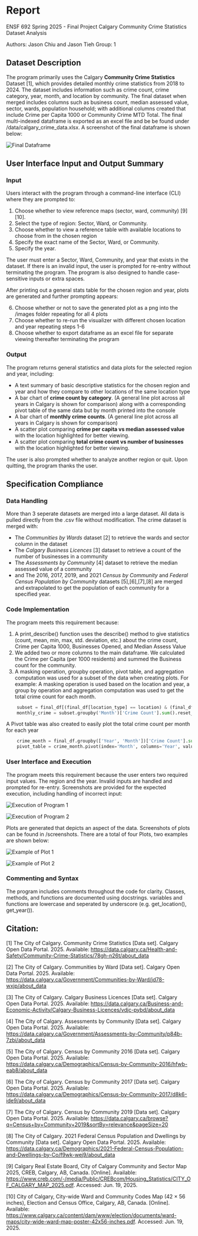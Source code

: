 # Report

ENSF 692 Spring 2025 - Final Project
Calgary Community Crime Statistics Dataset Analysis

Authors: Jason Chiu and Jason Tieh
Group: 1

## Dataset Description

The program primarily uses the Calgary **Community Crime Statistics** Dataset [1], which provides detailed monthly crime statistics from 2018 to 2024. The dataset includes information such as crime count, crime category, year, month, and location by community. The final dataset when merged includes columns such as business count, median assessed value, sector, wards, population household; with additional columns created that include Crime per Capita 1000 or Community Crime MTD Total. The final multi-indexed dataframe is exported as an excel file and be be found under /data/calgary_crime_data.xlsx. A screenshot of the final dataframe is shown below:

![Final Dataframe](screenshots/excel_output.png)


## User Interface Input and Output Summary

### Input

Users interact with the program through a command-line interface (CLI) where they are prompted to:

1. Choose whether to view reference maps (sector, ward, community) [9][10].
2. Select the type of region: Sector, Ward, or Community.
3. Choose whether to view a reference table with available locations to choose from in the chosen region
4. Specify the exact name of the Sector, Ward, or Community.
5. Specify the year.

The user must enter a Sector, Ward, Community, and year that exists in the dataset. If there is an invalid input, the user is prompted for re-entry without terminating the program. The program is also designed to handle case-sensitive inputs or extra spaces. 

After printing out a general stats table for the chosen region and year, plots are generated and further prompting appears:

6. Choose whether or not to save the generated plot as a png into the /images folder repeating for all 4 plots
7. Choose whether to re-run the visualizer with different chosen location and year repeating steps 1-6
8. Choose whether to export dataframe as an excel file for separate viewing thereafter terminating the program

### Output

The program returns general statistics and data plots for the selected region and year, including:

- A text summary of basic descriptive statistics for the chosen region and year and how they compare to other locations
of the same location type 
- A bar chart of **crime count by category**. (A general line plot across all years in Calgary is shown for comparison)
along with a corresponding pivot table of the same data but by month printed into the console
- A bar chart of **monthly crime counts**. (A general line plot across all years in Calgary is shown for comparison)
- A scatter plot comparing **crime per capita vs median assessed value** with the location highlighted for better viewing.
- A scatter plot comparing **total crime count vs number of businesses** with the location highlighted for better viewing.

The user is also prompted whether to analyze another region or quit. Upon quitting, the program thanks the user.

## Specification Compliance

### Data Handling
More than 3 seperate datasets are merged into a large dataset. All data is pulled directly from the .csv file without modification. The crime dataset is merged with:
- The *Communities by Wards* dataset [2] to retrieve the wards and sector column in the dataset
- The *Calgary Business Licences* [3] dataset to retrieve a count of the number of businesses in a community
- The *Assessments by Community* [4] dataset to retrieve the median assessed value of a community
- and The 2016, 2017, 2019, and 2021 *Census by Community* and *Federal Census Population by Community* datasets [5],[6],[7],[8] are merged and extrapolated to get the population of each community for a specified year.


### Code Implementation
The program meets this requirement because:
1. A print_describe() function uses the describe() method to give statistics (count, mean, min, max, std. deviation, etc.) about the crime count, Crime per Capita 1000, Businesses Opened, and Median Assess Value
2. We added two or more columns to the main dataframe. We calculated the Crime per Capita (per 1000 residents) and summed the Business count for the community. 
3. A masking operation, groupby operation, pivot table, and aggregation computation was used for a subset of the data when creating plots. For example: A masking operation is used based on the location and year, a group by operation and aggregation computation was used to get the total crime count for each month.

```python
    subset = final_df[(final_df[location_type] == location) & (final_df['Year'] == year)]
    monthly_crime = subset.groupby('Month')['Crime Count'].sum().reset_index()
```
A Pivot table was also created to easily plot the total crime count per month for each year
```python
    crime_month = final_df.groupby(['Year', 'Month'])['Crime Count'].sum().reset_index()
    pivot_table = crime_month.pivot(index='Month', columns='Year', values='Crime Count')
```
### User Interface and Execution
The program meets this requirement because the user enters two required input values. The region and the year. Invalid inputs are handled and prompted for re-entry. Screenshots are provided for the expected execution, including handling of incorrect input:

![Execution of Program 1](screenshots/main_output1.png)

![Execution of Program 2](screenshots/main_output2.png)

Plots are generated that depicts an aspect of the data. Screenshots of plots can be found in /screenshots. There are a total of four Plots, two examples are shown below:

![Example of Plot 1](screenshots/plot1.png)

![Example of Plot 2](screenshots/plot2.png)

### Commenting and Syntax
The program includes comments throughout the code for clarity. Classes, methods, and functions are documented using docstrings.  variables and functions are lowercase and seperated by underscore (e.g. get_location(), get_year()).


## Citation:  

[1] The City of Calgary. Community Crime Statistics [Data set]. Calgary Open Data Portal. 2025.
Available: https://data.calgary.ca/Health-and-Safety/Community-Crime-Statistics/78gh-n26t/about_data

[2] The City of Calgary. Communities by Ward [Data set]. Calgary Open Data Portal. 2025.
Available: https://data.calgary.ca/Government/Communities-by-Ward/jd78-wxjp/about_data

[3] The City of Calgary. Calgary Business Licences [Data set]. Calgary Open Data Portal. 2025.
Available: https://data.calgary.ca/Business-and-Economic-Activity/Calgary-Business-Licences/vdjc-pybd/about_data

[4] The City of Calgary. Assessments by Community [Data set]. Calgary Open Data Portal. 2025.
Available: https://data.calgary.ca/Government/Assessments-by-Community/p84b-7zbi/about_data

[5] The City of Calgary. Census by Community 2016 [Data set]. Calgary Open Data Portal. 2025.
Available: https://data.calgary.ca/Demographics/Census-by-Community-2016/hfwb-eab8/about_data

[6] The City of Calgary. Census by Community 2017 [Data set]. Calgary Open Data Portal. 2025.
Available: https://data.calgary.ca/Demographics/Census-by-Community-2017/d8k6-ide9/about_data

[7] The City of Calgary. Census by Community 2019 [Data set]. Calgary Open Data Portal. 2025.
Available: https://data.calgary.ca/browse?q=Census+by+Community+2019&sortBy=relevance&pageSize=20

[8] The City of Calgary. 2021 Federal Census Population and Dwellings by Community [Data set]. Calgary Open Data Portal. 2025.
Available: https://data.calgary.ca/Demographics/2021-Federal-Census-Population-and-Dwellings-by-Co/f9wk-wej9/about_data 

[9] Calgary Real Estate Board, City of Calgary Community and Sector Map 2025, CREB, Calgary, AB, Canada. [Online]. 
Available: https://www.creb.com/-/media/Public/CREBcom/Housing_Statistics/CITY_OF_CALGARY_MAP_2025.pdf. Accessed: Jun. 19, 2025.

[10] City of Calgary, City-wide Ward and Community Codes Map (42 × 56 inches), Election and Census Office, Calgary, AB, Canada. [Online]. 
Available: https://www.calgary.ca/content/dam/www/election/documents/ward-maps/city-wide-ward-map-poster-42x56-inches.pdf. Accessed: Jun. 19, 2025.





